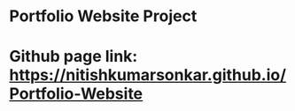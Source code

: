 # Portfolio Website Project
# Github page link: https://nitishkumarsonkar.github.io/Portfolio-Website
